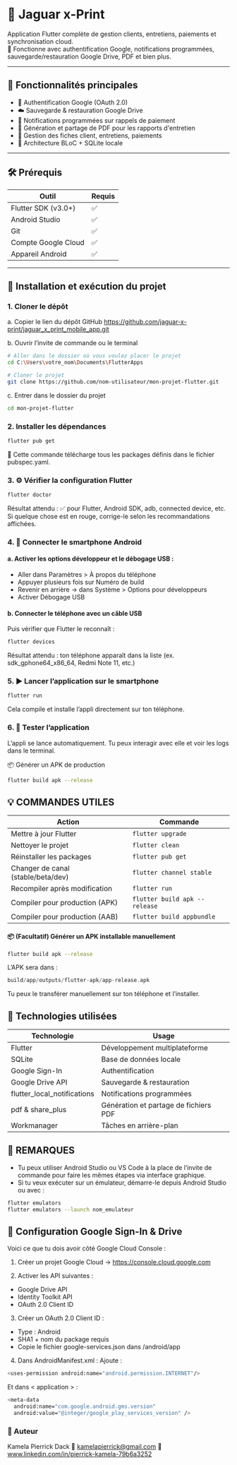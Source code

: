 # 🐆 Jaguar x-Print

Application Flutter complète de gestion clients, entretiens, paiements et synchronisation cloud.  
📱 Fonctionne avec authentification Google, notifications programmées, sauvegarde/restauration Google Drive, PDF et bien plus.

---

## 🚀 Fonctionnalités principales

- 🔐 Authentification Google (OAuth 2.0)
- ☁️ Sauvegarde & restauration Google Drive
- 🔔 Notifications programmées sur rappels de paiement
- 📄 Génération et partage de PDF pour les rapports d'entretien
- 🧾 Gestion des fiches client, entretiens, paiements
- 🧠 Architecture BLoC + SQLite locale

---

## 🛠️ Prérequis

| Outil                | Requis |
|----------------------|--------|
| Flutter SDK (v3.0+)  | ✅     |
| Android Studio       | ✅     |
| Git                  | ✅     |
| Compte Google Cloud  | ✅     |
| Appareil Android     | ✅     |

---

## 🧭 Installation et exécution du projet

### 1. Cloner le dépôt
a. Copier le lien du dépôt GitHub
https://github.com/jaguar-x-print/jaguar_x_print_mobile_app.git

b. Ouvrir l’invite de commande ou le terminal
```bash
# Aller dans le dossier où vous voulez placer le projet
cd C:\Users\votre_nom\Documents\FlutterApps

# Cloner le projet
git clone https://github.com/nom-utilisateur/mon-projet-flutter.git
```
c. Entrer dans le dossier du projet
```bash
cd mon-projet-flutter
```

### 2. Installer les dépendances
```bash
flutter pub get
```
📌 Cette commande télécharge tous les packages définis dans le fichier pubspec.yaml.

### 3. ⚙️ Vérifier la configuration Flutter
```bash
flutter doctor
```
Résultat attendu : ✅ pour Flutter, Android SDK, adb, connected device, etc.
Si quelque chose est en rouge, corrige-le selon les recommandations affichées.

### 4. 📱 Connecter le smartphone Android
#### a. Activer les options développeur et le débogage USB :
- Aller dans Paramètres > À propos du téléphone
- Appuyer plusieurs fois sur Numéro de build
- Revenir en arrière → dans Système > Options pour développeurs
- Activer Débogage USB

#### b. Connecter le téléphone avec un câble USB
Puis vérifier que Flutter le reconnaît :
```bash
flutter devices
```
Résultat attendu : ton téléphone apparaît dans la liste (ex. sdk_gphone64_x86_64, Redmi Note 11, etc.)

### 5. ▶️ Lancer l’application sur le smartphone
```bash
flutter run
```
Cela compile et installe l’appli directement sur ton téléphone.

### 6. 🧪 Tester l’application
L’appli se lance automatiquement. Tu peux interagir avec elle et voir les logs dans le terminal.

📦 Générer un APK de production
```bash
flutter build apk --release
```
## 💡 COMMANDES UTILES
| Action                             | Commande                      |
| ---------------------------------- | ----------------------------- |
| Mettre à jour Flutter              | `flutter upgrade`             |
| Nettoyer le projet                 | `flutter clean`               |
| Réinstaller les packages           | `flutter pub get`             |
| Changer de canal (stable/beta/dev) | `flutter channel stable`      |
| Recompiler après modification      | `flutter run`                 |
| Compiler pour production (APK)     | `flutter build apk --release` |
| Compiler pour production (AAB)     | `flutter build appbundle`     |

#### 📦 (Facultatif) Générer un APK installable manuellement
```bash
flutter build apk --release
```
L’APK sera dans :

```swift
build/app/outputs/flutter-apk/app-release.apk
```
Tu peux le transférer manuellement sur ton téléphone et l’installer.

## 🧪 Technologies utilisées
| Technologie                   | Usage                                 |
| ----------------------------- | ------------------------------------- |
| Flutter                       | Développement multiplateforme         |
| SQLite                        | Base de données locale                |
| Google Sign-In                | Authentification                      |
| Google Drive API              | Sauvegarde & restauration             |
| flutter\_local\_notifications | Notifications programmées             |
| pdf & share\_plus             | Génération et partage de fichiers PDF |
| Workmanager                   | Tâches en arrière-plan                |


## 📌 REMARQUES
- Tu peux utiliser Android Studio ou VS Code à la place de l’invite de commande pour faire les mêmes étapes via interface graphique.
- Si tu veux exécuter sur un émulateur, démarre-le depuis Android Studio ou avec :
```bash
flutter emulators
flutter emulators --launch nom_emulateur
```

## 🔐 Configuration Google Sign-In & Drive
Voici ce que tu dois avoir côté Google Cloud Console :

1. Créer un projet Google Cloud
→ https://console.cloud.google.com

2. Activer les API suivantes :
- Google Drive API
- Identity Toolkit API
- OAuth 2.0 Client ID

3. Créer un OAuth 2.0 Client ID :
- Type : Android
- SHA1 + nom du package requis
- Copie le fichier google-services.json dans /android/app

4. Dans AndroidManifest.xml :
Ajoute :

```bash
<uses-permission android:name="android.permission.INTERNET"/>
```
Et dans < application > :
```bash
<meta-data
  android:name="com.google.android.gms.version"
  android:value="@integer/google_play_services_version" />
```


### 🤝 Auteur
Kamela Pierrick Dack
📧 kamelapierrick@gmail.com
🔗 www.linkedin.com/in/pierrick-kamela-79b6a3252
